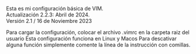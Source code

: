 Esta es mi configuración básica de VIM. </br>
Actualización 2.2.3: Abril de 2024. </br>
Versión 2.1 / 16 de Noviembre 2023  </br>

Para cargar la configuración, colocar el archivo .vimrc en la carpeta raiz del usuario
Esta configuración funciona en Linux y Macos
Para descativar alguna función simplemente comente la línea de la instrucción con comillas.
